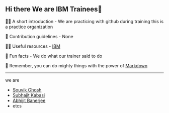 ## Hi there We are IBM Trainees👋

🙋‍♀️ A short introduction - We are practicing with github during training this is  a practice organization

🌈 Contribution guidelines - None

👩‍💻 Useful resources -  [IBM](https://ibm.com)

🍿 Fun facts - We do what our trainer said to do

🧙 Remember, you can do mighty things with the power of [Markdown](https://docs.github.com/github/writing-on-github/getting-started-with-writing-and-formatting-on-github/basic-writing-and-formatting-syntax)

----

we are 
- [Souvik Ghosh](https://xandersavvy.github.io/)
- [Subhajit Kabasi](https://github.com/ITBOYSUBHAJIT)
- [Abhijit Banerjee](https://github.com/abhijit1171999)
- etcs
